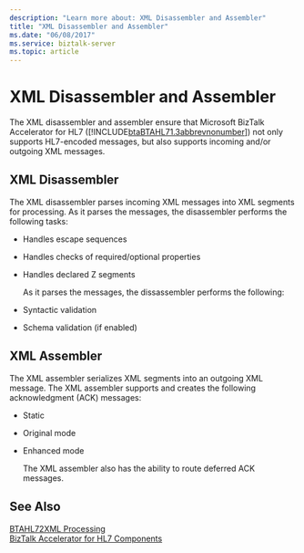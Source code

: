 ```yaml
---
description: "Learn more about: XML Disassembler and Assembler"
title: "XML Disassembler and Assembler"
ms.date: "06/08/2017"
ms.service: biztalk-server
ms.topic: article
---
```

# XML Disassembler and Assembler
The XML disassembler and assembler ensure that Microsoft BizTalk Accelerator for HL7 ([!INCLUDE[btaBTAHL71.3abbrevnonumber](../../includes/btabtahl71-3abbrevnonumber-md.md)]) not only supports HL7-encoded messages, but also supports incoming and/or outgoing XML messages.  
  
## XML Disassembler  
 The XML disassembler parses incoming XML messages into XML segments for processing. As it parses the messages, the disassembler performs the following tasks:  
  
- Handles escape sequences  
  
- Handles checks of required/optional properties  
  
- Handles declared Z segments  
  
  As it parses the messages, the dissassembler performs the following:  
  
- Syntactic validation  
  
- Schema validation (if enabled)  
  
## XML Assembler  
 The XML assembler serializes XML segments into an outgoing XML message. The XML assembler supports and creates the following acknowledgment (ACK) messages:  
  
- Static  
  
- Original mode  
  
- Enhanced mode  
  
  The XML assembler also has the ability to route deferred ACK messages.  
  
## See Also  
 [BTAHL72XML Processing](../../adapters-and-accelerators/accelerator-hl7/btahl72xml-processing.md)   
 [BizTalk Accelerator for HL7 Components](../../adapters-and-accelerators/accelerator-hl7/biztalk-accelerator-for-hl7-components.md)
